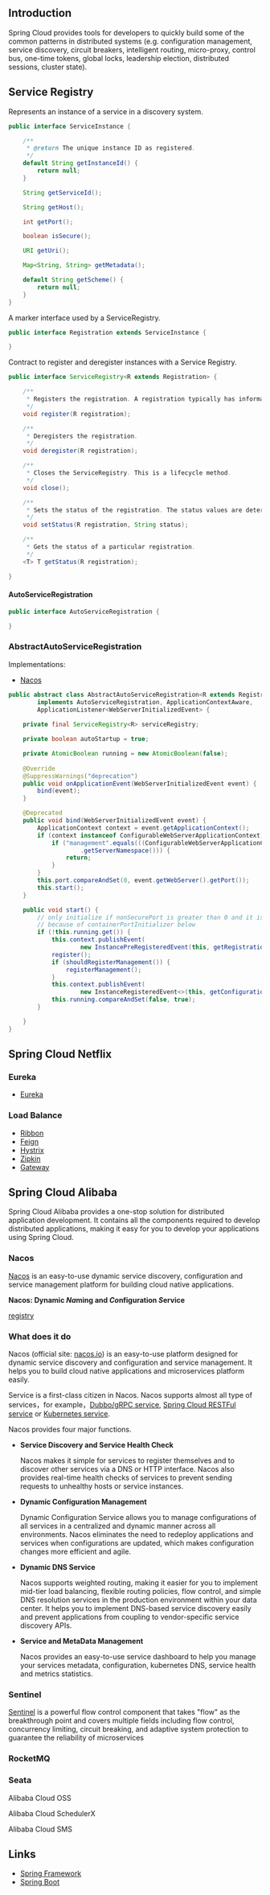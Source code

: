 ## Introduction

Spring Cloud provides tools for developers to quickly build some of the common patterns in distributed systems 
(e.g. configuration management, service discovery, circuit breakers, intelligent routing, micro-proxy, control bus, one-time tokens, global locks, leadership election, distributed sessions, cluster state).

## Service Registry

Represents an instance of a service in a discovery system.
```java
public interface ServiceInstance {

	/**
	 * @return The unique instance ID as registered.
	 */
	default String getInstanceId() {
		return null;
	}

	String getServiceId();

	String getHost();

	int getPort();

	boolean isSecure();

	URI getUri();

	Map<String, String> getMetadata();

	default String getScheme() {
		return null;
	}
}
```


A marker interface used by a ServiceRegistry.

```java
public interface Registration extends ServiceInstance {

}
```
Contract to register and deregister instances with a Service Registry.
```java
public interface ServiceRegistry<R extends Registration> {

	/**
	 * Registers the registration. A registration typically has information about an instance, such as its hostname and port.
	 */
	void register(R registration);

	/**
	 * Deregisters the registration.
	 */
	void deregister(R registration);

	/**
	 * Closes the ServiceRegistry. This is a lifecycle method.
	 */
	void close();

	/**
	 * Sets the status of the registration. The status values are determined by the individual implementations.
	 */
	void setStatus(R registration, String status);

	/**
	 * Gets the status of a particular registration.
	 */
	<T> T getStatus(R registration);

}
```


#### AutoServiceRegistration
```java
public interface AutoServiceRegistration {

}
```

### AbstractAutoServiceRegistration

Implementations:
- [Nacos](/docs/CS/Java/Spring_Cloud/nacos/registry.md)

```java
public abstract class AbstractAutoServiceRegistration<R extends Registration>
        implements AutoServiceRegistration, ApplicationContextAware,
        ApplicationListener<WebServerInitializedEvent> {
    
    private final ServiceRegistry<R> serviceRegistry;

    private boolean autoStartup = true;

    private AtomicBoolean running = new AtomicBoolean(false);
    
    @Override
    @SuppressWarnings("deprecation")
    public void onApplicationEvent(WebServerInitializedEvent event) {
        bind(event);
    }

    @Deprecated
    public void bind(WebServerInitializedEvent event) {
        ApplicationContext context = event.getApplicationContext();
        if (context instanceof ConfigurableWebServerApplicationContext) {
            if ("management".equals(((ConfigurableWebServerApplicationContext) context)
                    .getServerNamespace())) {
                return;
            }
        }
        this.port.compareAndSet(0, event.getWebServer().getPort());
        this.start();
    }

    public void start() {
        // only initialize if nonSecurePort is greater than 0 and it isn't already running
        // because of containerPortInitializer below
        if (!this.running.get()) {
            this.context.publishEvent(
                    new InstancePreRegisteredEvent(this, getRegistration()));
            register();
            if (shouldRegisterManagement()) {
                registerManagement();
            }
            this.context.publishEvent(
                    new InstanceRegisteredEvent<>(this, getConfiguration()));
            this.running.compareAndSet(false, true);
        }

    }
}
```



## Spring Cloud Netflix

### Eureka

- [Eureka](/docs/CS/Java/Spring_Cloud/Eureka.md)
  
### Load Balance

- [Ribbon](/docs/CS/Java/Spring_Cloud/Ribbon.md)
- [Feign](/docs/CS/Java/Spring_Cloud/Feign.md)
- [Hystrix](/docs/CS/Java/Spring_Cloud/Hystrix.md)
- [Zipkin](/docs/CS/Java/Spring_Cloud/zipkin.md)
- [Gateway](/docs/CS/Java/Spring_Cloud/gateway.md)


## Spring Cloud Alibaba

Spring Cloud Alibaba provides a one-stop solution for distributed application development.
It contains all the components required to develop distributed applications, making it easy for you to develop your applications using Spring Cloud.

### Nacos

[Nacos](/docs/CS/Java/Spring_Cloud/nacos/Nacos.md) is an easy-to-use dynamic service discovery, configuration and service management platform for building cloud native applications.


**Nacos: Dynamic *Na*ming and *Co*nfiguration *S*ervice**

[registry](/docs/CS/Java/Spring_Cloud/nacos/registry.md)

### What does it do

Nacos (official site: [nacos.io](https://nacos.io)) is an easy-to-use platform designed for dynamic service discovery and configuration and service management. It helps you to build cloud native applications and microservices platform easily.

Service is a first-class citizen in Nacos. Nacos supports almost all type of services，for example，[Dubbo/gRPC service](https://nacos.io/en-us/docs/use-nacos-with-dubbo.html), [Spring Cloud RESTFul service](https://nacos.io/en-us/docs/use-nacos-with-springcloud.html) or [Kubernetes service](https://nacos.io/en-us/docs/use-nacos-with-kubernetes.html).

Nacos provides four major functions.

- **Service Discovery and Service Health Check**

  Nacos makes it simple for services to register themselves and to discover other services via a DNS or HTTP interface. Nacos also provides real-time health checks of services to prevent sending requests to unhealthy hosts or service instances.

- **Dynamic Configuration Management**

  Dynamic Configuration Service allows you to manage configurations of all services in a centralized and dynamic manner across all environments. Nacos eliminates the need to redeploy applications and services when configurations are updated, which makes configuration changes more efficient and agile.

- **Dynamic DNS Service**

  Nacos supports weighted routing, making it easier for you to implement mid-tier load balancing, flexible routing policies, flow control, and simple DNS resolution services in the production environment within your data center. It helps you to implement DNS-based service discovery easily and prevent applications from coupling to vendor-specific service discovery APIs.

- **Service and MetaData Management**

  Nacos provides an easy-to-use service dashboard to help you manage your services metadata, configuration, kubernetes DNS, service health and metrics statistics.



### Sentinel

[Sentinel](/docs/CS/Java/Spring_Cloud/Sentinel/Sentinel.md) is a powerful flow control component that takes "flow" as the breakthrough point and covers multiple fields including flow control, concurrency limiting, circuit breaking, and adaptive system protection to guarantee the reliability of microservices


### RocketMQ



### Seata




Alibaba Cloud OSS

Alibaba Cloud SchedulerX

Alibaba Cloud SMS


## Links

- [Spring Framework](/docs/CS/Java/Spring/Spring.md)
- [Spring Boot](/docs/CS/Java/Spring_Boot/Spring_Boot.md)
